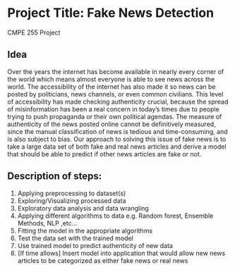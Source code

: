 # Project Title: Fake News Detection
CMPE 255 Project

## Idea
Over the years the internet has become available in nearly every corner of the world which means
almost everyone is able to see news across the world. The accessibility of the internet has also
made it so news can be posted by politicians, news channels, or even common civilians. This level
of accessibility has made checking authenticity crucial, because the spread of misinformation has
been a real concern in today’s times due to people trying to push propaganda or their own political
agendas. The measure of authenticity of the news posted online cannot be definitively measured,
since the manual classification of news is tedious and time-consuming, and is also subject to bias.
Our approach to solving this issue of fake news is to take a large data set of both fake and real news
articles and derive a model that should be able to predict if other news articles are fake or not.

## Description of steps:
1. Applying preprocessing to dataset(s)
2. Exploring/Visualizing processed data
3. Exploratory data analysis and data wrangling
4. Applying different algorithms to data e.g. Random forest, Ensemble Methods, NLP ,etc...
5. Fitting the model in the appropriate algorithms
6. Test the data set with the trained model
7. Use trained model to predict authenticity of new data
8. [If time allows] Insert model into application that would allow new news articles to be
categorized as either fake news or real news
